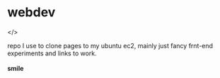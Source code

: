 # webdev
&lt;/>

repo I use to clone pages to my ubuntu ec2, mainly just fancy frnt-end experiments and links to work.<br>
<br><b>smile</b><br>
